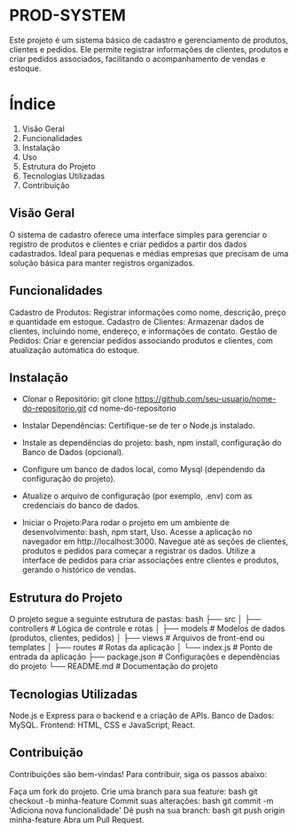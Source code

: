 # PROD-SYSTEM


Este projeto é um sistema básico de cadastro e gerenciamento de produtos, clientes e pedidos. Ele permite registrar informações de clientes, produtos e criar pedidos associados, facilitando o acompanhamento de vendas e estoque.

# Índice

1. Visão Geral
2. Funcionalidades
3. Instalação
4. Uso
5. Estrutura do Projeto
6. Tecnologias Utilizadas
7. Contribuição

## Visão Geral

O sistema de cadastro oferece uma interface simples para gerenciar o registro de produtos e clientes e criar pedidos a partir dos dados cadastrados. Ideal para pequenas e médias empresas que precisam de uma solução básica para manter registros organizados.

## Funcionalidades

Cadastro de Produtos: Registrar informações como nome, descrição, preço e quantidade em estoque.
Cadastro de Clientes: Armazenar dados de clientes, incluindo nome, endereço, e informações de contato.
Gestão de Pedidos: Criar e gerenciar pedidos associando produtos e clientes, com atualização automática do estoque.

## Instalação
+ Clonar o Repositório: 
git clone https://github.com/seu-usuario/nome-do-repositorio.git
cd nome-do-repositorio
+ Instalar Dependências: Certifique-se de ter o Node.js instalado.
+ Instale as dependências do projeto: bash, npm install, configuração do Banco de Dados (opcional).
+ Configure um banco de dados local, como Mysql (dependendo da configuração do projeto).
+ Atualize o arquivo de configuração (por exemplo, .env) com as credenciais do banco de dados.

 + Iniciar o Projeto:Para rodar o projeto em um ambiente de desenvolvimento: bash, npm start, Uso.  Acesse a aplicação no navegador em http://localhost:3000. Navegue até as seções de clientes, produtos e pedidos para começar a registrar os dados. Utilize a interface de pedidos para criar associações entre clientes e produtos, gerando o histórico de vendas.


## Estrutura do Projeto
O projeto segue a seguinte estrutura de pastas:
bash
├── src
│   ├── controllers      # Lógica de controle e rotas
│   ├── models           # Modelos de dados (produtos, clientes, pedidos)
│   ├── views            # Arquivos de front-end ou templates
│   ├── routes           # Rotas da aplicação
│   └── index.js         # Ponto de entrada da aplicação
├── package.json         # Configurações e dependências do projeto
└── README.md            # Documentação do projeto


## Tecnologias Utilizadas

Node.js e Express para o backend e a criação de APIs.
Banco de Dados: MySQL.
Frontend: HTML, CSS e JavaScript, React.

## Contribuição

Contribuições são bem-vindas! Para contribuir, siga os passos abaixo:

Faça um fork do projeto.
Crie uma branch para sua feature:
bash
git checkout -b minha-feature
Commit suas alterações:
bash
git commit -m 'Adiciona nova funcionalidade'
Dê push na sua branch:
bash
git push origin minha-feature
Abra um Pull Request.